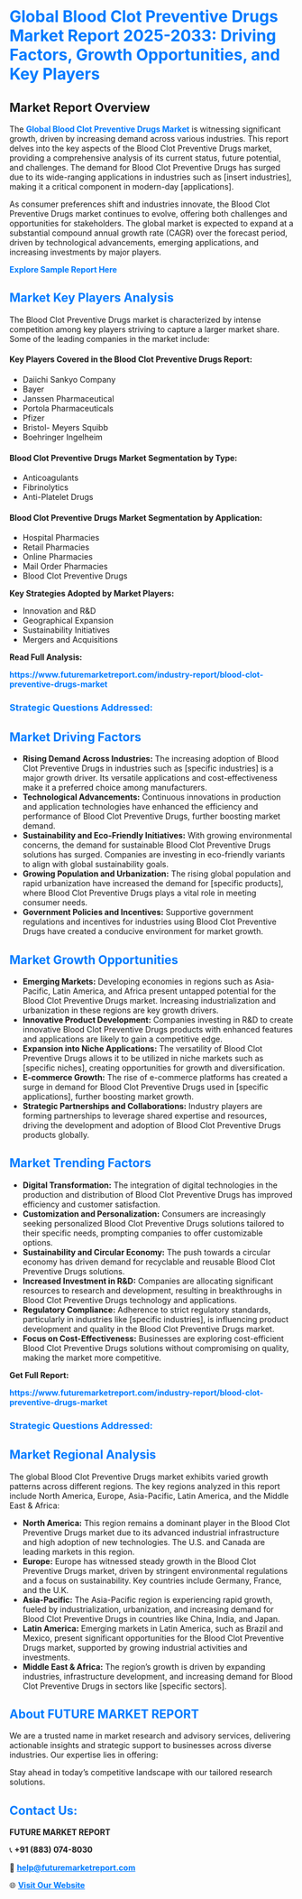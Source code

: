 <h1 style="color: #007BFF;">Global Blood Clot Preventive Drugs Market Report 2025-2033: Driving Factors, Growth Opportunities, and Key Players</h1>

<section id="overview">
<h2>Market Report Overview</h2>
<p>The <a href="https://www.futuremarketreport.com/industry-report/blood-clot-preventive-drugs-market" style="color: #007BFF; text-decoration: none;"><strong>Global Blood Clot Preventive Drugs Market</strong></a> is witnessing significant growth, driven by increasing demand across various industries. This report delves into the key aspects of the Blood Clot Preventive Drugs market, providing a comprehensive analysis of its current status, future potential, and challenges. The demand for Blood Clot Preventive Drugs has surged due to its wide-ranging applications in industries such as [insert industries], making it a critical component in modern-day [applications].</p>
<p>As consumer preferences shift and industries innovate, the Blood Clot Preventive Drugs market continues to evolve, offering both challenges and opportunities for stakeholders. The global market is expected to expand at a substantial compound annual growth rate (CAGR) over the forecast period, driven by technological advancements, emerging applications, and increasing investments by major players.</p>
</section>

<section id="overview">
<p><a href="https://www.futuremarketreport.com/request-sample/reportId=125624" style="color: #007BFF; text-decoration: none;"><strong>Explore Sample Report Here</strong></a></p>
</section>

<section id="key-players">
<h2 style="color: #007BFF;">Market Key Players Analysis</h2>
<p>The Blood Clot Preventive Drugs market is characterized by intense competition among key players striving to capture a larger market share. Some of the leading companies in the market include:</p>
<h4>Key Players Covered in the Blood Clot Preventive Drugs Report:</h4>
<ul><li>Daiichi Sankyo Company</li><li>Bayer</li><li>Janssen Pharmaceutical</li><li>Portola Pharmaceuticals</li><li>Pfizer</li><li>Bristol- Meyers Squibb</li><li>Boehringer Ingelheim</li></ul>
<h4>Blood Clot Preventive Drugs Market Segmentation by Type:</h4>
<ul><li>Anticoagulants</li><li>Fibrinolytics</li><li>Anti-Platelet Drugs</li></ul>

<h4>Blood Clot Preventive Drugs Market Segmentation by Application:</h4>
<ul><li>Hospital Pharmacies</li><li>Retail Pharmacies</li><li>Online Pharmacies</li><li>Mail Order Pharmacies</li><li>Blood Clot Preventive Drugs</li></ul>
<p><strong>Key Strategies Adopted by Market Players:</strong></p>
<ul>
<li>Innovation and R&D</li>
<li>Geographical Expansion</li>
<li>Sustainability Initiatives</li>
<li>Mergers and Acquisitions</li>
</ul>
</section>

<section>
<p><strong>Read Full Analysis: </strong></p><a href="https://www.futuremarketreport.com/industry-report/blood-clot-preventive-drugs-market" style="color: #007BFF; text-decoration: none;"><strong>https://www.futuremarketreport.com/industry-report/blood-clot-preventive-drugs-market</strong></a>
<h3 style="color: #007BFF;">Strategic Questions Addressed:</h3>
</section>

<section id="driving-factors">
<h2 style="color: #007BFF;">Market Driving Factors</h2>
<ul>
<li><strong>Rising Demand Across Industries:</strong> The increasing adoption of Blood Clot Preventive Drugs in industries such as [specific industries] is a major growth driver. Its versatile applications and cost-effectiveness make it a preferred choice among manufacturers.</li>
<li><strong>Technological Advancements:</strong> Continuous innovations in production and application technologies have enhanced the efficiency and performance of Blood Clot Preventive Drugs, further boosting market demand.</li>
<li><strong>Sustainability and Eco-Friendly Initiatives:</strong> With growing environmental concerns, the demand for sustainable Blood Clot Preventive Drugs solutions has surged. Companies are investing in eco-friendly variants to align with global sustainability goals.</li>
<li><strong>Growing Population and Urbanization:</strong> The rising global population and rapid urbanization have increased the demand for [specific products], where Blood Clot Preventive Drugs plays a vital role in meeting consumer needs.</li>
<li><strong>Government Policies and Incentives:</strong> Supportive government regulations and incentives for industries using Blood Clot Preventive Drugs have created a conducive environment for market growth.</li>
</ul>
</section>

<section id="growth-opportunities">
<h2 style="color: #007BFF;">Market Growth Opportunities</h2>
<ul>
<li><strong>Emerging Markets:</strong> Developing economies in regions such as Asia-Pacific, Latin America, and Africa present untapped potential for the Blood Clot Preventive Drugs market. Increasing industrialization and urbanization in these regions are key growth drivers.</li>
<li><strong>Innovative Product Development:</strong> Companies investing in R&D to create innovative Blood Clot Preventive Drugs products with enhanced features and applications are likely to gain a competitive edge.</li>
<li><strong>Expansion into Niche Applications:</strong> The versatility of Blood Clot Preventive Drugs allows it to be utilized in niche markets such as [specific niches], creating opportunities for growth and diversification.</li>
<li><strong>E-commerce Growth:</strong> The rise of e-commerce platforms has created a surge in demand for Blood Clot Preventive Drugs used in [specific applications], further boosting market growth.</li>
<li><strong>Strategic Partnerships and Collaborations:</strong> Industry players are forming partnerships to leverage shared expertise and resources, driving the development and adoption of Blood Clot Preventive Drugs products globally.</li>
</ul>
</section>

<section id="trending-factors">
<h2 style="color: #007BFF;">Market Trending Factors</h2>
<ul>
<li><strong>Digital Transformation:</strong> The integration of digital technologies in the production and distribution of Blood Clot Preventive Drugs has improved efficiency and customer satisfaction.</li>
<li><strong>Customization and Personalization:</strong> Consumers are increasingly seeking personalized Blood Clot Preventive Drugs solutions tailored to their specific needs, prompting companies to offer customizable options.</li>
<li><strong>Sustainability and Circular Economy:</strong> The push towards a circular economy has driven demand for recyclable and reusable Blood Clot Preventive Drugs solutions.</li>
<li><strong>Increased Investment in R&D:</strong> Companies are allocating significant resources to research and development, resulting in breakthroughs in Blood Clot Preventive Drugs technology and applications.</li>
<li><strong>Regulatory Compliance:</strong> Adherence to strict regulatory standards, particularly in industries like [specific industries], is influencing product development and quality in the Blood Clot Preventive Drugs market.</li>
<li><strong>Focus on Cost-Effectiveness:</strong> Businesses are exploring cost-efficient Blood Clot Preventive Drugs solutions without compromising on quality, making the market more competitive.</li>
</ul>
</section>

<section>
<p><strong>Get Full Report: </strong></p><a href="https://www.futuremarketreport.com/industry-report/blood-clot-preventive-drugs-market" style="color: #007BFF; text-decoration: none;"><strong>https://www.futuremarketreport.com/industry-report/blood-clot-preventive-drugs-market</strong></a>
<h3 style="color: #007BFF;">Strategic Questions Addressed:</h3>
</section>


<section id="regional-analysis">
<h2 style="color: #007BFF;">Market Regional Analysis</h2>
<p>The global Blood Clot Preventive Drugs market exhibits varied growth patterns across different regions. The key regions analyzed in this report include North America, Europe, Asia-Pacific, Latin America, and the Middle East & Africa:</p>
<ul>
<li><strong>North America:</strong> This region remains a dominant player in the Blood Clot Preventive Drugs market due to its advanced industrial infrastructure and high adoption of new technologies. The U.S. and Canada are leading markets in this region.</li>
<li><strong>Europe:</strong> Europe has witnessed steady growth in the Blood Clot Preventive Drugs market, driven by stringent environmental regulations and a focus on sustainability. Key countries include Germany, France, and the U.K.</li>
<li><strong>Asia-Pacific:</strong> The Asia-Pacific region is experiencing rapid growth, fueled by industrialization, urbanization, and increasing demand for Blood Clot Preventive Drugs in countries like China, India, and Japan.</li>
<li><strong>Latin America:</strong> Emerging markets in Latin America, such as Brazil and Mexico, present significant opportunities for the Blood Clot Preventive Drugs market, supported by growing industrial activities and investments.</li>
<li><strong>Middle East & Africa:</strong> The region’s growth is driven by expanding industries, infrastructure development, and increasing demand for Blood Clot Preventive Drugs in sectors like [specific sectors].</li>
</ul>
</section>

<footer>
<h2 style="color: #007BFF;">About FUTURE MARKET REPORT</h2>
<p>We are a trusted name in market research and advisory services, delivering actionable insights and strategic support to businesses across diverse industries. Our expertise lies in offering:</p>

<p>Stay ahead in today’s competitive landscape with our tailored research solutions.</p>

<h2 style="color: #007BFF;">Contact Us:</h2>
<p><strong>FUTURE MARKET REPORT</strong></p>
<p>📞 <strong>+91 (883) 074-8030</strong></p>
<p>📧 <strong><a href="mailto:help@futuremarketreport.com" style="color: #007BFF;">help@futuremarketreport.com</a></strong></p>
<p>🌐 <strong><a href="https://www.futuremarketreport.com/" style="color: #007BFF;">Visit Our Website</a></strong></p>
</footer>